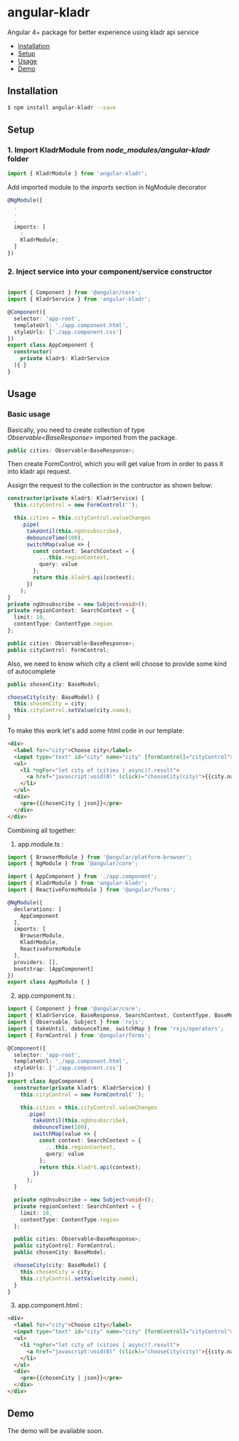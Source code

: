 # angular-kladr
Angular 4+ package for better experience using kladr api service

- [Installation](##installation)
- [Setup](##setup)
- [Usage](##usage)
- [Demo](##demo)

## Installation

```bash
$ npm install angular-kladr --save
```

## Setup
### 1. Import KladrModule from *node_modules/angular-kladr* folder

```typescript
import { KladrModule } from 'angular-kladr';
```
Add imported module to the *imports* section in NgModule decorator
```typescript
@NgModule({
  .
  .
  .
  imports: [
    :
    KladrModule;
  ]
})
```

### 2. Inject service into your component/service constructor

```typescript

import { Component } from '@angular/core';
import { KladrService } from 'angular-kladr';

@Component({
  selector: 'app-root',
  templateUrl: './app.component.html',
  styleUrls: ['./app.component.css']
})
export class AppComponent {
  constructor(
    private kladr$: KladrService
  ){ }
}
```

## Usage

### Basic usage

Basically, you need to create collection of type *Observable\<BaseResponse\>* imported from the package.
```typescript
public cities: Observable<BaseResponse>;
```

Then create FormControl, which you will get value from in order to pass it into kladr api request.

Assign the request to the collection in the contructor as shown below:
```typescript
constructor(private kladr$: KladrService) {
  this.cityControl = new FormControl('');

  this.cities = this.cityControl.valueChanges
    .pipe(
      takeUntil(this.ngUnsubscribe),
      debounceTime(100),
      switchMap(value => {
        const context: SearchContext = {
          ...this.regionContext,
          query: value
        };
        return this.kladr$.api(context);
      })
    );
}
private ngUnsubscribe = new Subject<void>();
private regionContext: SearchContext = {
  limit: 10,
  contentType: ContentType.region
};

public cities: Observable<BaseResponse>;
public cityControl: FormControl;
```

Also, we need to know which city a client will choose to provide some kind of autocomplete
```typescript
public shosenCity: BaseModel;

chooseCity(city: BaseModel) {
  this.shosenCity = city;
  this.cityControl.setValue(city.name);
}
```
To make this work let's add some html code in our template:
```html
<div>
  <label for="city">Choose city</label>
  <input type="text" id="city" name="city" [formControl]="cityControl">
  <ul>
    <li *ngFor="let city of (cities | async)?.result">
      <a href="javascript:void(0)" (click)="chooseCity(city)">{{city.name}}</a>
    </li>
  </ul>
  <div>
    <pre>{{chosenCity | json}}</pre>
  </div>
</div>
```
Combining all together:

1. app.module.ts :
```typescript
import { BrowserModule } from '@angular/platform-browser';
import { NgModule } from '@angular/core';

import { AppComponent } from './app.component';
import { KladrModule } from 'angular-kladr';
import { ReactiveFormsModule } from '@angular/forms';

@NgModule({
  declarations: [
    AppComponent
  ],
  imports: [
    BrowserModule,
    KladrModule,
    ReactiveFormsModule
  ],
  providers: [],
  bootstrap: [AppComponent]
})
export class AppModule { }
```
2. app.component.ts :
```typescript
import { Component } from '@angular/core';
import { KladrService, BaseResponse, SearchContext, ContentType, BaseModel } from 'angular-kladr';
import { Observable, Subject } from 'rxjs';
import { takeUntil, debounceTime, switchMap } from 'rxjs/operators';
import { FormControl } from '@angular/forms';

@Component({
  selector: 'app-root',
  templateUrl: './app.component.html',
  styleUrls: ['./app.component.css']
})
export class AppComponent {
  constructor(private kladr$: KladrService) {
    this.cityControl = new FormControl('');

    this.cities = this.cityControl.valueChanges
      .pipe(
        takeUntil(this.ngUnsubscribe),
        debounceTime(100),
        switchMap(value => {
          const context: SearchContext = {
            ...this.regionContext,
            query: value
          };
          return this.kladr$.api(context);
        })
      );
  }

  private ngUnsubscribe = new Subject<void>();
  private regionContext: SearchContext = {
    limit: 10,
    contentType: ContentType.region
  };

  public cities: Observable<BaseResponse>;
  public cityControl: FormControl;
  public chosenCity: BaseModel;

  chooseCity(city: BaseModel) {
    this.chosenCity = city;
    this.cityControl.setValue(city.name);
  }
}
```
3. app.component.html :
```html
<div>
  <label for="city">Choose city</label>
  <input type="text" id="city" name="city" [formControl]="cityControl">
  <ul>
    <li *ngFor="let city of (cities | async)?.result">
      <a href="javascript:void(0)" (click)="chooseCity(city)">{{city.name}}</a>
    </li>
  </ul>
  <div>
    <pre>{{chosenCity | json}}</pre>
  </div>
</div>

```

## Demo
The demo will be available soon.
